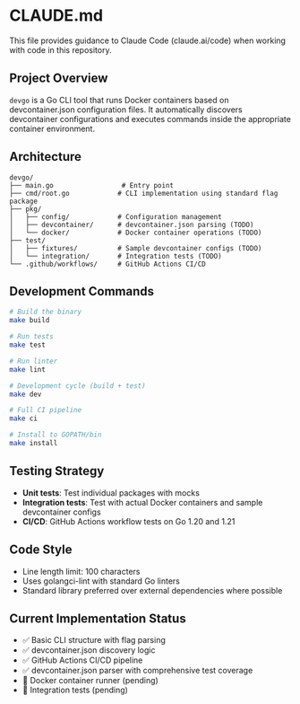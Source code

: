 # CLAUDE.md

This file provides guidance to Claude Code (claude.ai/code) when working with code in this repository.

## Project Overview

`devgo` is a Go CLI tool that runs Docker containers based on devcontainer.json configuration files. It automatically discovers devcontainer configurations and executes commands inside the appropriate container environment.

## Architecture

```
devgo/
├── main.go                 # Entry point
├── cmd/root.go            # CLI implementation using standard flag package
├── pkg/
│   ├── config/            # Configuration management
│   ├── devcontainer/      # devcontainer.json parsing (TODO)
│   └── docker/            # Docker container operations (TODO)
├── test/
│   ├── fixtures/          # Sample devcontainer configs (TODO)
│   └── integration/       # Integration tests (TODO)
└── .github/workflows/     # GitHub Actions CI/CD
```

## Development Commands

```bash
# Build the binary
make build

# Run tests
make test

# Run linter
make lint

# Development cycle (build + test)
make dev

# Full CI pipeline
make ci

# Install to GOPATH/bin
make install
```

## Testing Strategy

- **Unit tests**: Test individual packages with mocks
- **Integration tests**: Test with actual Docker containers and sample devcontainer configs
- **CI/CD**: GitHub Actions workflow tests on Go 1.20 and 1.21

## Code Style

- Line length limit: 100 characters
- Uses golangci-lint with standard Go linters
- Standard library preferred over external dependencies where possible

## Current Implementation Status

- ✅ Basic CLI structure with flag parsing
- ✅ devcontainer.json discovery logic
- ✅ GitHub Actions CI/CD pipeline
- ✅ devcontainer.json parser with comprehensive test coverage
- 🚧 Docker container runner (pending)
- 🚧 Integration tests (pending)
